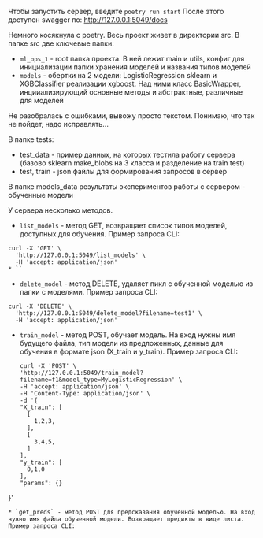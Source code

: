 Чтобы запустить сервер, введите
`poetry run start`
После этого доступен swagger по:
http://127.0.0.1:5049/docs

Немного косякнула с poetry. Весь проект живет в директории src. 
В папке src две ключевые папки:
* `ml_ops_1` - root папка проекта. В ней лежит main и utils, конфиг для инициализации папки хранения моделей и названия типов моделей
* `models` - обертки на 2 модели: LogisticRegression sklearn и XGBClassifier реализации xgboost. Над ними класс BasicWrapper, инцииализирующий основные методы и абстрактные, различные для моделей

Не разобралась с ошибками, вывожу просто текстом. Понимаю, что так не пойдет, надо исправлять...

В папке tests:
* test_data - пример данных, на которых тестила работу сервера (базово sklearn make_blobs на 3 класса и разделение на train test)
* test, train - json файлы для формирования запросов в сервер

В папке models_data результаты экспериментов работы с сервером - обученные модели

У сервера несколько методов.
* `list_models` - метод GET, возвращает список типов моделей, доступных для обучения. Пример запроса CLI:
```
curl -X 'GET' \
  'http://127.0.0.1:5049/list_models' \
  -H 'accept: application/json'
* ``
```

* `delete_model` - метод DELETE, удаляет пикл с обученной моделью из папки с моделями. Пример запроса CLI:
```
curl -X 'DELETE' \
  'http://127.0.0.1:5049/delete_model?filename=test1' \
  -H 'accept: application/json'
```

* `train_model` - метод POST, обучает модель. На вход нужны имя будущего файла, тип модели из предложенных, данные для обучения в формате json (X_train и y_train). Пример запроса CLI:
  ```
  curl -X 'POST' \
  'http://127.0.0.1:5049/train_model?filename=f1&model_type=MyLogisticRegression' \
  -H 'accept: application/json' \
  -H 'Content-Type: application/json' \
  -d '{
  "X_train": [
    [
      1,2,3,
    ],
    [
      3,4,5,
    ]
  ],
  "y_train": [
    0,1,0
  ],
  "params": {}
}'
  ```
* `get_preds` - метод POST для предсказания обученной моделью. На вход нужно имя файла обученной модели. Возвращает предикты в виде листа. Пример запроса CLI:
